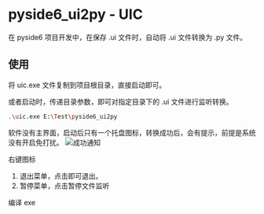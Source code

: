 # pyside6_ui2py - UIC
在 pyside6 项目开发中，在保存 .ui 文件时，自动将 .ui 文件转换为 .py 文件。

## 使用
将 uic.exe 文件复制到项目根目录，直接启动即可。

或者启动时，传递目录参数，即可对指定目录下的 .ui 文件进行监听转换。
```bash
.\uic.exe E:\Test\pyside6_ui2py
```

软件没有主界面，启动后只有一个托盘图标，转换成功后，会有提示，前提是系统没有开启免打扰。
![成功通知](s1.png)

右键图标
1. 退出菜单，点击即可退出。
2. 暂停菜单，点击暂停文件监听

编译 exe




